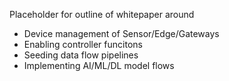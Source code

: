 
Placeholder for outline of whitepaper around

- Device management of Sensor/Edge/Gateways
- Enabling controller funcitons
- Seeding data flow pipelines
- Implementing AI/ML/DL model flows
